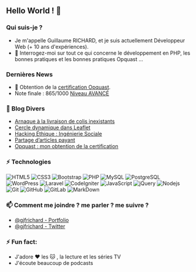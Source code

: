 ## Hello World ! 👋

### Qui suis-je ?
- Je m'appelle Guillaume RICHARD, et je suis actuellement Développeur Web (+ 10 ans d'expériences).
- 💬 Interrogez-moi sur tout ce qui concerne le développement en PHP, les bonnes pratiques et les bonnes pratiques Opquast ...

### Dernières News
- 🌱 Obtention de la [certification Opquast](https://www.opquast.com/).
- Note finale : 865/1000 [Niveau AVANCÉ](https://directory.opquast.com/fr/certificat/8AWHQT/)

### 📕 Blog Divers
<!-- BLOG-POST-LIST:START -->
- [Arnaque à la livraison de colis inexistants](https://guillaume-richard.fr/arnaque-a-la-livraison-de-colis-inexistants/)
- [Cercle dynamique dans Leaflet](https://jf-blog.fr/cercle-dynamique-dans-leaflet)
- [Hacking Éthique : Ingénierie Sociale](https://guillaume-richard.fr/hacking-ethique-ingenierie-sociale/)
- [Partage d’articles payant](https://365idees.jf-blog.fr/partage-darticles-payant)
- [Opquast : mon obtention de la certification](https://guillaume-richard.fr/opquast-mon-obtention-de-la-certification/)
<!-- BLOG-POST-LIST:END -->

### ⚡ Technologies
![HTML5](https://img.shields.io/badge/-HTML5-E34F26?style=flat-square&logo=html5&logoColor=white)
![CSS3](https://img.shields.io/badge/-CSS3-1572B6?style=flat-square&logo=css3)
![Bootstrap](https://img.shields.io/badge/-Bootstrap-563D7C?style=flat-square&logo=bootstrap)
![PHP](https://img.shields.io/badge/-PHP-474A8A?style=flat-square&logo=php)
![MySQL](https://img.shields.io/badge/-MySQL-336791?style=flat-square&logo=mysql)
![PostgreSQL](https://img.shields.io/badge/-PostgreSQL-336791?style=flat-square&logo=postgresql)
![WordPress](https://img.shields.io/badge/-WordPress-21759b?style=flat-square&logo=WordPress)
![Laravel](https://img.shields.io/badge/-laravel-23FF2D?style=flat-square&logo=laravel)
![CodeIgniter](https://img.shields.io/badge/-CodeIgniter-orange?style=flat-square&logo=CodeIgniter)
![JavaScript](https://img.shields.io/badge/-JavaScript-323330?style=flat-square&logo=javascript)
![jQuery](https://img.shields.io/badge/-jquery-230769?style=flat-square&logo=jquery)
![Nodejs](https://img.shields.io/badge/-Nodejs-303030?style=flat-square&logo=Node.js)
![Git](https://img.shields.io/badge/-Git-3E2C00?style=flat-square&logo=git)
![GitHub](https://img.shields.io/badge/-GitHub-181717?style=flat-square&logo=github)
![GitLab](https://img.shields.io/badge/-GitLab-FCA121?style=flat-square&logo=gitlab)
![MarkDown](https://img.shields.io/badge/markdown-black?&style=flat-square&logo=markdown)

### 📫 Comment me joindre ? me parler ? me suivre ?
* [@gjfrichard - Portfolio](https://guillaume-richard.fr/)
* [@gjfrichard - Twitter](https://twitter.com/gjfrichard)

### ⚡ Fun fact:
* J'adore :heart: les :cat: , la lecture et les séries TV
* J'écoute beaucoup de podcasts

<!--
- 🔭 I’m currently working on ...
- 👯 I’m looking to collaborate on ...
- 🤔 I’m looking for help with ...
- 😄 Pronouns: ...
- ⚡ Fun fact: ...
-->

